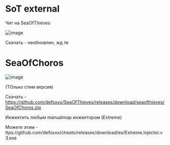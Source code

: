 # SoT external

Чит на SeaOfThieves

![image](https://user-images.githubusercontent.com/53594431/209291123-2137afc2-8f9c-482c-8946-89550c53c1ae.png)





Скачать - необновлен, жд те

# SeaOfChoros

![image](https://user-images.githubusercontent.com/53594431/219931950-ee479378-bebc-4200-9438-3b2fb1e7b324.png)

(ТОлько стим версия)

Скачать - https://github.com/defoxxx/SeaOfThieves/releases/download/seaofthieves/SeaOfChoros.zip

Инжектить любым manualmap инжектором (Extreme)

Можете этим - ttps://github.com/defoxxx/cheats/releases/download/ex/Extreme.Injector.v3.exe
